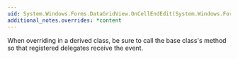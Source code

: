 ```yaml
---
uid: System.Windows.Forms.DataGridView.OnCellEndEdit(System.Windows.Forms.DataGridViewCellEventArgs)
additional_notes.overrides: *content
---
```


<p>When overriding <xref href="System.Windows.Forms.DataGridView.OnCellEndEdit(System.Windows.Forms.DataGridViewCellEventArgs)"></xref> in a derived class, be sure to call the base class's <xref href="System.Windows.Forms.DataGridView.OnCellEndEdit(System.Windows.Forms.DataGridViewCellEventArgs)"></xref> method so that registered delegates receive the event.</p>


